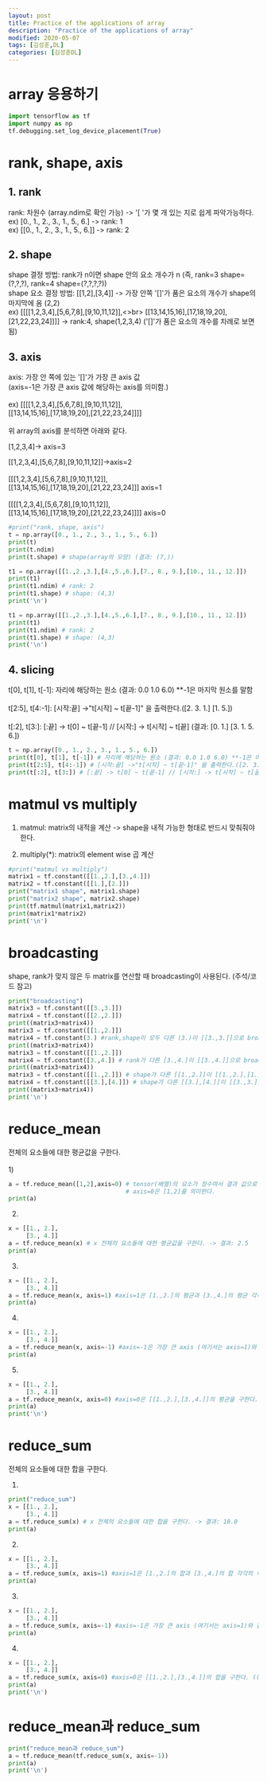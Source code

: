 ```yaml
---
layout: post
title: Practice of the applications of array
description: "Practice of the applications of array"
modified: 2020-05-07
tags: [김성훈,DL]
categories: [김성훈DL]
---
```

# array 응용하기
```python
import tensorflow as tf
import numpy as np
tf.debugging.set_log_device_placement(True)
```

# rank, shape, axis
## 1. rank
rank: 차원수 (array.ndim로 확인 가능)
-> '[ '가 몇 개 있는 지로 쉽게 파악가능하다.<br>
ex) [0., 1., 2., 3., 1., 5., 6.] -> rank: 1<br>
ex) [[0., 1., 2., 3., 1., 5., 6.]] -> rank: 2<br>
## 2. shape
shape 결정 방법: rank가 n이면 shape 안의 요소 개수가 n (즉, rank=3 shape=(?,?,?), rank=4 shape=(?,?,?,?))<br>
shape 요소 결정 방법: [[1,2],[3,4]] -> 가장 안쪽 '[]'가 품은 요소의 개수가 shape의 마지막에 옴 (2,2)<br>
ex) [[[[1,2,3,4],[5,6,7,8],[9,10,11,12]],<>br>
    [[13,14,15,16],[17,18,19,20],[21,22,23,24]]]] -> rank:4, shape(1,2,3,4) ('[]'가 품은 요소의 개수를 차례로 보면 됨)<br>
## 3. axis
axis: 가장 안 쪽에 있는 '[]'가 가장 큰 axis 값<br>
(axis=-1은 가장 큰 axis 값에 해당하는 axis를 의미함.)<br>
<br>
ex) [[[[1,2,3,4],[5,6,7,8],[9,10,11,12]],<br>
    [[13,14,15,16],[17,18,19,20],[21,22,23,24]]]]<br>
<br>
위 array의 axis를 분석하면 아래와 같다.
<br>

[1,2,3,4]-> axis=3<br>

[[1,2,3,4],[5,6,7,8],[9,10,11,12]]->axis=2<br>
<br>
[[[1,2,3,4],[5,6,7,8],[9,10,11,12]],<br>
[[13,14,15,16],[17,18,19,20],[21,22,23,24]]] axis=1<br>
<br>
[[[[1,2,3,4],[5,6,7,8],[9,10,11,12]],<br>
[[13,14,15,16],[17,18,19,20],[21,22,23,24]]]] axis=0<br>
```python
#print("rank, shape, axis")
t = np.array([0., 1., 2., 3., 1., 5., 6.])
print(t)
print(t.ndim)
print(t.shape) # shape(array의 모양) (결과: (7,))
```

```python
t1 = np.array([[1.,2.,3.],[4.,5.,6.],[7., 8., 9.],[10., 11., 12.]])
print(t1)
print(t1.ndim) # rank: 2
print(t1.shape) # shape: (4,3)
print('\n')
```

```python
t1 = np.array([[1.,2.,3.],[4.,5.,6.],[7., 8., 9.],[10., 11., 12.]])
print(t1)
print(t1.ndim) # rank: 2
print(t1.shape) # shape: (4,3)
print('\n')
```
## 4. slicing
t[0], t[1], t[-1]: 자리에 해당하는 원소 (결과: 0.0 1.0 6.0) **-1은 마지막 원소를 말함<br>
<br>
t[2:5], t[4:-1]: [시작:끝] ->"t[시작] ~ t[끝-1]" 을 출력한다.([2. 3. 1.] [1. 5.])<br>
<br>
t[:2], t[3:]: [:끝] -> t[0] ~ t[끝-1] // [시작:] -> t[시작] ~ t[끝] (결과: [0. 1.] [3. 1. 5. 6.])<br>
```python
t = np.array([0., 1., 2., 3., 1., 5., 6.])
print(t[0], t[1], t[-1]) # 자리에 해당하는 원소 (결과: 0.0 1.0 6.0) **-1은 마지막 원소를 말함
print(t[2:5], t[4:-1]) # [시작:끝] ->"t[시작] ~ t[끝-1]" 을 출력한다.([2. 3. 1.] [1. 5.])
print(t[:2], t[3:]) # [:끝] -> t[0] ~ t[끝-1] // [시작:] -> t[시작] ~ t[끝] (결과: [0. 1.] [3. 1. 5. 6.])
```

# matmul vs multiply
1) matmul: matrix의 내적을 계산 -> shape을 내적 가능한 형태로 반드시 맞춰줘야 한다.<br>

2) multiply(*): matrix의 element wise 곱 계산<br>

```python
#print("matmul vs multiply")
matrix1 = tf.constant([[1.,2.],[3.,4.]])
matrix2 = tf.constant([[1.],[2.]])
print("matrix1 shape", matrix1.shape)
print("matrix2 shape", matrix2.shape)
print(tf.matmul(matrix1,matrix2))
print(matrix1*matrix2)
print('\n')
```

# broadcasting
shape, rank가 맞지 않은 두 matrix를 연산할 때 broadcasting이 사용된다.
(주석/코드 참고)
```python
print("broadcasting")
matrix3 = tf.constant([[3.,3.]])
matrix4 = tf.constant([[2.,2.]])
print((matrix3+matrix4))
matrix3 = tf.constant([[1.,2.]])
matrix4 = tf.constant(3.) #rank,shape이 모두 다른 (3.)이 [[3.,3.]]으로 broadcasting 되어 연산된다.
print((matrix3+matrix4))
matrix3 = tf.constant([[1.,2.]])
matrix4 = tf.constant([3.,4.]) # rank가 다른 [3.,4.]이 [[3.,4.]]으로 broadcasting 되어 연산된다.
print((matrix3+matrix4))
matrix3 = tf.constant([[1.,2.]]) # shape가 다른 [[1.,2.]]이 [[1.,2.],[1.,2.]]으로 broadcasting 되어 연산된다.
matrix4 = tf.constant([[3.],[4.]]) # shape가 다른 [[3.],[4.]]이 [[3.,3.],[4.,4.]]으로 broadcasting 되어 연산된다.
print((matrix3+matrix4))
print('\n')
```
# reduce_mean
전체의 요소들에 대한 평균값을 구한다.<br>
<br>
1)
```python
a = tf.reduce_mean([1,2],axis=0) # tensor(배열)의 요소가 정수여서 결과 값으로 정수를 내놓음.
                                 # axis=0은 [1,2]를 의미한다.
print(a)
```

2)
```python
x = [[1., 2.],
     [3., 4.]]
a = tf.reduce_mean(x) # x 전체의 요소들에 대한 평균값을 구한다. -> 결과: 2.5
print(a)
```

3)
```python
x = [[1., 2.],
     [3., 4.]]
a = tf.reduce_mean(x, axis=1) #axis=1은 [1.,2.]의 평균과 [3.,4.]의 평균 각각의 축에 대한 평균을 구한다. -> 결과; [1.5, 3.5]
print(a)
```

4)
```python
x = [[1., 2.],
     [3., 4.]]
a = tf.reduce_mean(x, axis=-1) #axis=-1은 가장 큰 axis (여기서는 axis=1)와 같다. -> 결과; [1.5, 3.5]
print(a)
```


5)
```python
x = [[1., 2.],
     [3., 4.]]
a = tf.reduce_mean(x, axis=0) #axis=0은 [[1.,2.],[3.,4.]]의 평균을 구한다. (([1., 2.]+[3., 4.])/2 = [2., 3.]) -> 결과: [2., 3.])
print(a)
print('\n')
```

# reduce_sum
전체의 요소들에 대한 합을 구한다.<br>

1)
```python
print("reduce_sum")
x = [[1., 2.],
     [3., 4.]]
a = tf.reduce_sum(x) # x 전체의 요소들에 대한 합을 구한다. -> 결과: 10.0
print(a)
```

2)
```python
x = [[1., 2.],
     [3., 4.]]
a = tf.reduce_sum(x, axis=1) #axis=1은 [1.,2.]의 합과 [3.,4.]의 합 각각의 축에 대한 합을 구한다. -> 결과; [3., 7.]
print(a)
```

3)
```python
x = [[1., 2.],
     [3., 4.]]
a = tf.reduce_sum(x, axis=-1) #axis=-1은 가장 큰 axis (여기서는 axis=1)와 같다. -> 결과; [3., 7.]
print(a)
```

4)
```python
x = [[1., 2.],
     [3., 4.]]
a = tf.reduce_sum(x, axis=0) #axis=0은 [[1.,2.],[3.,4.]]의 합을 구한다. (([1., 2.]+[3., 4.]) = [3., 6.]) -> 결과: [4., 6.])
print(a)
print('\n')
```

# reduce_mean과 reduce_sum
```python
print("reduce_mean과 reduce_sum")
a = tf.reduce_mean(tf.reduce_sum(x, axis=-1))
print(a)
print('\n')
```
